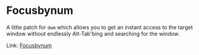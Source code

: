 # Focusbynum
A little patch for `dwm` which allows you to get an instant access to the target
window without endlessly Alt-Tab'bing and searching for the window.

Link: [Focusbynum](https://github.com/jimmy-linux/focusbynum)

